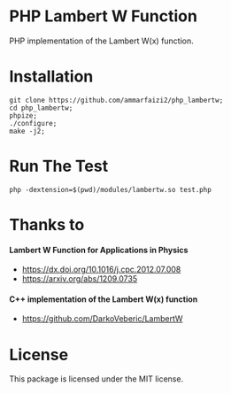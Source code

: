 
# PHP Lambert W Function
PHP implementation of the Lambert W(x) function.

# Installation
```
git clone https://github.com/ammarfaizi2/php_lambertw;
cd php_lambertw;
phpize;
./configure;
make -j2;
```

# Run The Test
```
php -dextension=$(pwd)/modules/lambertw.so test.php
```

# Thanks to

#### Lambert W Function for Applications in Physics
- https://dx.doi.org/10.1016/j.cpc.2012.07.008
- https://arxiv.org/abs/1209.0735

#### C++ implementation of the Lambert W(x) function
- https://github.com/DarkoVeberic/LambertW

# License
This package is licensed under the MIT license.
